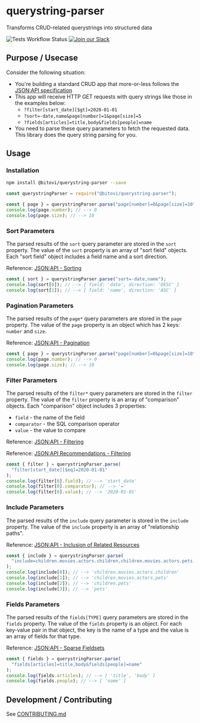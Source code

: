# querystring-parser

Transforms CRUD-related querystrings into structured data

![Tests Workflow Status](https://github.com/bitovi/querystring-parser/actions/workflows/tests.yml/badge.svg?branch=main)
[![Join our Slack](https://img.shields.io/badge/slack-join%20chat-611f69.svg)](https://www.bitovi.com/community/slack?utm_source=badge&utm_medium=badge&utm_campaign=pr-badge&utm_content=badge)

## Purpose / Usecase

Consider the following situation:

- You're building a standard CRUD app that more-or-less follows the [JSON:API specification](https://jsonapi.org/format/)
- This app will receive HTTP GET requests with query strings like those in the examples below:
  - `?filter[start_date][$gt]=2020-01-01`
  - `?sort=-date,name&page[number]=1&page[size]=5`
  - `?fields[articles]=title,body&fields[people]=name`
- You need to parse these query parameters to fetch the requested data. This library does the query string parsing for you.

## Usage

### Installation

```sh
npm install @bitovi/querystring-parser --save
```

```js
const querystringParser = require("@bitovi/querystring-parser");

const { page } = querystringParser.parse("page[number]=0&page[size]=10");
console.log(page.number); // --> 0
console.log(page.size); // --> 10
```

### Sort Parameters

The parsed results of the `sort` query parameter are stored in the `sort` property.
The value of the `sort` property is an array of "sort field" objects. Each "sort field" object includes a field name and a sort direction.

Reference: [JSON:API - Sorting](https://jsonapi.org/format/#fetching-sorting)

```js
const { sort } = querystringParser.parse("sort=-date,name");
console.log(sort[0]); // --> { field: 'date', direction: 'DESC' }
console.log(sort[1]); // --> { field: 'name', direction: 'ASC' }
```

### Pagination Parameters

The parsed results of the `page*` query parameters are stored in the `page` property. The value of the `page` property is an object which has 2 keys: `number` and `size`.

Reference: [JSON:API - Pagination](https://jsonapi.org/format/#fetching-pagination)

```js
const { page } = querystringParser.parse("page[number]=0&page[size]=10");
console.log(page.number); // --> 0
console.log(page.size); // --> 10
```

### Filter Parameters

The parsed results of the `filter*` query parameters are stored in the `filter` property. The value of the `filter` property is an array of "comparison" objects. Each "comparison" object includes 3 properties:

- `field` - the name of the field
- `comparator` - the SQL comparison operator
- `value` - the value to compare

Reference: [JSON:API - Filtering](https://jsonapi.org/format/#fetching-filtering)

Reference: [JSON:API Recommendations - Filtering](https://jsonapi.org/recommendations/#filtering)

```js
const { filter } = querystringParser.parse(
  "filter[start_date][$eq]=2020-01-01"
);
console.log(filter[0].field); // --> 'start_date'
console.log(filter[0].comparator); // --> '='
console.log(filter[0].value); // --> '2020-01-01'
```

### Include Parameters

The parsed results of the `include` query parameter is stored in the `include` property. The value of the `include` property is an array of "relationship paths".

Reference: [JSON:API - Inclusion of Related Resources](https://jsonapi.org/format/#fetching-includes)

```js
const { include } = querystringParser.parse(
  "include=children.movies.actors.children,children.movies.actors.pets,children.pets,pets"
);
console.log(include[0]); // --> 'children.movies.actors.children'
console.log(include[1]); // --> 'children.movies.actors.pets'
console.log(include[2]); // --> 'children.pets'
console.log(include[3]); // --> 'pets'
```

### Fields Parameters

The parsed results of the `fields[TYPE]` query parameters are stored in the `fields` property. The value of the `fields` property is an object. For each key-value pair in that object, the key is the name of a type and the value is an array of fields for that type.

Reference: [JSON:API - Sparse Fieldsets](https://jsonapi.org/format/#fetching-sparse-fieldsets)

```js
const { fields } = querystringParser.parse(
  "fields[articles]=title,body&fields[people]=name"
);
console.log(fields.articles); // --> [ 'title', 'body' ]
console.log(fields.people); // --> [ 'name' ]
```

## Development / Contributing

See [CONTRIBUTING.md](CONTRIBUTING.md)

